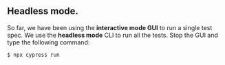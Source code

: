 ## Headless mode.

So far, we have been using the __interactive mode GUI__ to run a single test spec. We use the __headless mode__ CLI to run all the tests. Stop the GUI and type the following command:
~~~
$ npx cypress run 
~~~
